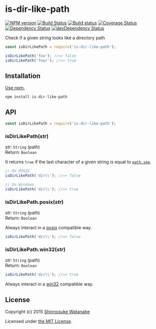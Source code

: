 # is-dir-like-path

[![NPM version](https://img.shields.io/npm/v/is-dir-like-path.svg)](https://www.npmjs.com/package/is-dir-like-path)
[![Build Status](https://travis-ci.org/shinnn/is-dir-like-path.svg?branch=master)](https://travis-ci.org/shinnn/is-dir-like-path)
[![Build status](https://ci.appveyor.com/api/projects/status/19440q8twr9rt808/branch/master?svg=true)](https://ci.appveyor.com/project/ShinnosukeWatanabe/is-dir-like-path/branch/master)
[![Coverage Status](https://img.shields.io/coveralls/shinnn/is-dir-like-path.svg)](https://coveralls.io/r/shinnn/is-dir-like-path)
[![Dependency Status](https://img.shields.io/david/shinnn/is-dir-like-path.svg?label=deps)](https://david-dm.org/shinnn/is-dir-like-path)
[![devDependency Status](https://img.shields.io/david/dev/shinnn/is-dir-like-path.svg?label=devDeps)](https://david-dm.org/shinnn/is-dir-like-path#info=devDependencies)

Check if a given string looks like a directory path

```javascript
const isDirLikePath = require('is-dir-like-path');

isDirLikePath('foo'); //=> false
isDirLikePath('foo/'); //=> true
```

## Installation

[Use npm.](https://docs.npmjs.com/cli/install)

```
npm install is-dir-like-path
```

## API

```javascript
const isDirLikePath = require('is-dir-like-path');
```

### isDirLikePath(*str*)

*str*: `String` (path)  
Return: `Boolean`

It returns `true` if the last character of a given string is equal to [`path.sep`](https://nodejs.org/api/path.html#path_path_sep).

```javascript
// On POSIX
isDirLikePath('dir\\'); //=> false

// On Windows
isDirLikePath('dir\\'); //=> true
```

### isDirLikePath.posix(*str*)

*str*: `String` (path)  
Return: `Boolean`

Always interact in a [posix](https://www.opengroup.org/austin/papers/posix_faq.html) compatible way.

```javascript
isDirLikePath('dir\\'); //=> false
```

### isDirLikePath.win32(*str*)

*str*: `String` (path)  
Return: `Boolean`

```javascript
isDirLikePath('dir\\'); //=> true
```

Always interact in a [win32](https://msdn.microsoft.com/library/cc433218) compatible way.

## License

Copyright (c) 2015 [Shinnosuke Watanabe](https://github.com/shinnn)

Licensed under [the MIT License](./LICENSE).
